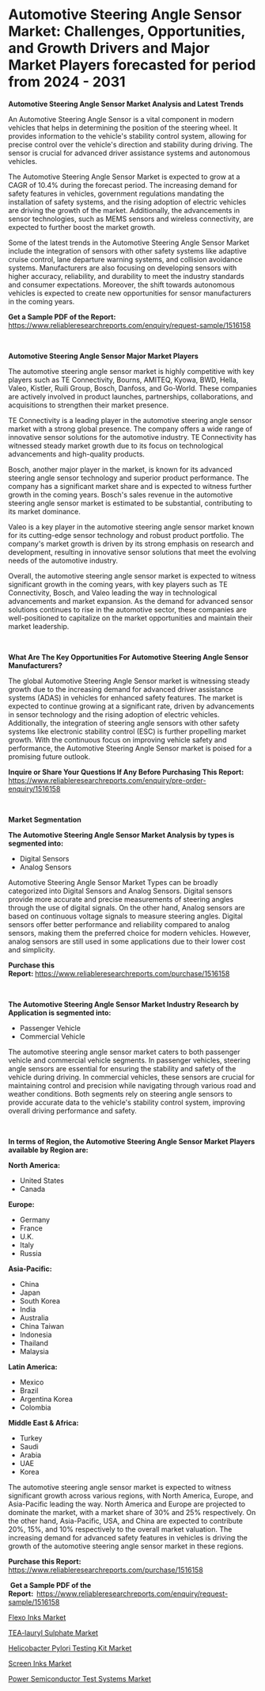 <p><h1>Automotive Steering Angle Sensor Market: Challenges, Opportunities, and Growth Drivers and Major Market Players forecasted for period from 2024 - 2031</h1></p><p><strong>Automotive Steering Angle Sensor Market Analysis and Latest Trends</strong></p>
<p><p>An Automotive Steering Angle Sensor is a vital component in modern vehicles that helps in determining the position of the steering wheel. It provides information to the vehicle's stability control system, allowing for precise control over the vehicle's direction and stability during driving. The sensor is crucial for advanced driver assistance systems and autonomous vehicles.</p><p>The Automotive Steering Angle Sensor Market is expected to grow at a CAGR of 10.4% during the forecast period. The increasing demand for safety features in vehicles, government regulations mandating the installation of safety systems, and the rising adoption of electric vehicles are driving the growth of the market. Additionally, the advancements in sensor technologies, such as MEMS sensors and wireless connectivity, are expected to further boost the market growth.</p><p>Some of the latest trends in the Automotive Steering Angle Sensor Market include the integration of sensors with other safety systems like adaptive cruise control, lane departure warning systems, and collision avoidance systems. Manufacturers are also focusing on developing sensors with higher accuracy, reliability, and durability to meet the industry standards and consumer expectations. Moreover, the shift towards autonomous vehicles is expected to create new opportunities for sensor manufacturers in the coming years.</p></p>
<p><strong>Get a Sample PDF of the Report:&nbsp;</strong> <a href="https://www.reliableresearchreports.com/enquiry/request-sample/1516158">https://www.reliableresearchreports.com/enquiry/request-sample/1516158</a></p>
<p>&nbsp;</p>
<p><strong>Automotive Steering Angle Sensor Major Market Players</strong></p>
<p><p>The automotive steering angle sensor market is highly competitive with key players such as TE Connectivity, Bourns, AMITEQ, Kyowa, BWD, Hella, Valeo, Kistler, Ruili Group, Bosch, Danfoss, and Go-World. These companies are actively involved in product launches, partnerships, collaborations, and acquisitions to strengthen their market presence.</p><p>TE Connectivity is a leading player in the automotive steering angle sensor market with a strong global presence. The company offers a wide range of innovative sensor solutions for the automotive industry. TE Connectivity has witnessed steady market growth due to its focus on technological advancements and high-quality products.</p><p>Bosch, another major player in the market, is known for its advanced steering angle sensor technology and superior product performance. The company has a significant market share and is expected to witness further growth in the coming years. Bosch's sales revenue in the automotive steering angle sensor market is estimated to be substantial, contributing to its market dominance.</p><p>Valeo is a key player in the automotive steering angle sensor market known for its cutting-edge sensor technology and robust product portfolio. The company's market growth is driven by its strong emphasis on research and development, resulting in innovative sensor solutions that meet the evolving needs of the automotive industry.</p><p>Overall, the automotive steering angle sensor market is expected to witness significant growth in the coming years, with key players such as TE Connectivity, Bosch, and Valeo leading the way in technological advancements and market expansion. As the demand for advanced sensor solutions continues to rise in the automotive sector, these companies are well-positioned to capitalize on the market opportunities and maintain their market leadership.</p></p>
<p>&nbsp;</p>
<p><strong>What Are The Key Opportunities For Automotive Steering Angle Sensor Manufacturers?</strong></p>
<p><p>The global Automotive Steering Angle Sensor market is witnessing steady growth due to the increasing demand for advanced driver assistance systems (ADAS) in vehicles for enhanced safety features. The market is expected to continue growing at a significant rate, driven by advancements in sensor technology and the rising adoption of electric vehicles. Additionally, the integration of steering angle sensors with other safety systems like electronic stability control (ESC) is further propelling market growth. With the continuous focus on improving vehicle safety and performance, the Automotive Steering Angle Sensor market is poised for a promising future outlook.</p></p>
<p><strong>Inquire or Share Your Questions If Any Before Purchasing This Report:</strong> <a href="https://www.reliableresearchreports.com/enquiry/pre-order-enquiry/1516158">https://www.reliableresearchreports.com/enquiry/pre-order-enquiry/1516158</a></p>
<p>&nbsp;</p>
<p><strong>Market Segmentation</strong></p>
<p><strong>The Automotive Steering Angle Sensor Market Analysis by types is segmented into:</strong></p>
<p><ul><li>Digital Sensors</li><li>Analog Sensors</li></ul></p>
<p><p>Automotive Steering Angle Sensor Market Types can be broadly categorized into Digital Sensors and Analog Sensors. Digital sensors provide more accurate and precise measurements of steering angles through the use of digital signals. On the other hand, Analog sensors are based on continuous voltage signals to measure steering angles. Digital sensors offer better performance and reliability compared to analog sensors, making them the preferred choice for modern vehicles. However, analog sensors are still used in some applications due to their lower cost and simplicity.</p></p>
<p><strong>Purchase this Report:&nbsp;</strong><a href="https://www.reliableresearchreports.com/purchase/1516158">https://www.reliableresearchreports.com/purchase/1516158</a></p>
<p>&nbsp;</p>
<p><strong>The Automotive Steering Angle Sensor Market Industry Research by Application is segmented into:</strong></p>
<p><ul><li>Passenger Vehicle</li><li>Commercial Vehicle</li></ul></p>
<p><p>The automotive steering angle sensor market caters to both passenger vehicle and commercial vehicle segments. In passenger vehicles, steering angle sensors are essential for ensuring the stability and safety of the vehicle during driving. In commercial vehicles, these sensors are crucial for maintaining control and precision while navigating through various road and weather conditions. Both segments rely on steering angle sensors to provide accurate data to the vehicle's stability control system, improving overall driving performance and safety.</p></p>
<p>&nbsp;</p>
<p><strong>In terms of Region, the Automotive Steering Angle Sensor Market Players available by Region are:</strong></p>
<p>
    <p> <strong> North America: </strong>
        <ul>
            <li>United States</li>
            <li>Canada</li>
        </ul>
        </p> 
    <p> <strong> Europe: </strong>
        <ul>
            <li>Germany</li>
            <li>France</li>
            <li>U.K.</li>
            <li>Italy</li>
            <li>Russia</li>
        </ul>
        </p> 
    <p> <strong> Asia-Pacific: </strong>
        <ul>
            <li>China</li>
            <li>Japan</li>
            <li>South Korea</li>
            <li>India</li>
            <li>Australia</li>
            <li>China Taiwan</li>
            <li>Indonesia</li>
            <li>Thailand</li>
            <li>Malaysia</li>
        </ul>
        </p> 
    <p> <strong> Latin America: </strong>
        <ul>
            <li>Mexico</li>
            <li>Brazil</li>
            <li>Argentina Korea</li>
            <li>Colombia</li>
        </ul>
        </p> 
    <p> <strong> Middle East & Africa: </strong>
        <ul>
            <li>Turkey</li>
            <li>Saudi</li>
            <li>Arabia</li>
            <li>UAE</li>
            <li>Korea</li>
        </ul>
    </p>
    </p>
<p><p>The automotive steering angle sensor market is expected to witness significant growth across various regions, with North America, Europe, and Asia-Pacific leading the way. North America and Europe are projected to dominate the market, with a market share of 30% and 25% respectively. On the other hand, Asia-Pacific, USA, and China are expected to contribute 20%, 15%, and 10% respectively to the overall market valuation. The increasing demand for advanced safety features in vehicles is driving the growth of the automotive steering angle sensor market in these regions.</p></p>
<p><strong>Purchase this Report: </strong><a href="https://www.reliableresearchreports.com/purchase/1516158">https://www.reliableresearchreports.com/purchase/1516158</a></p>
<p>&nbsp;<strong>Get a Sample PDF of the Report:&nbsp;&nbsp;</strong><a href="https://www.reliableresearchreports.com/enquiry/request-sample/1516158">https://www.reliableresearchreports.com/enquiry/request-sample/1516158</a></p>
<p><strong></strong></p>
<p><p><a href="https://view.publitas.com/reportprime-1/flexo-inks-market-provides-a-comprehensive-analysis-including-a-macro-overview-of-the-market-as-well-as-micro-details-such-as-market-size-and-competitive-landscape/">Flexo Inks Market</a></p><p><a href="https://github.com/ruddyyedelwadw/Market-Research-Report-List-1/blob/main/tea-lauryl-sulphate-market.md">TEA-lauryl Sulphate Market</a></p><p><a href="https://florentine-yuzu-f42.notion.site/Helicobacter-Pylori-Testing-Kit-Market-A-Comprehensive-Report-of-its-Market-Share-Growth-Trends-2-a4f4f826f0c1493dbb2d33d215c865b5">Helicobacter Pylori Testing Kit Market</a></p><p><a href="https://view.publitas.com/reportprime-1/screen-inks-market-a-comprehensive-report-of-its-market-share-growth-trends-2024-2031/">Screen Inks Market</a></p><p><a href="https://changeable-paste-463.notion.site/Power-Semiconductor-Test-Systems-Market-with-the-goal-of-estimating-the-market-size-and-future-growt-866896c2e2164fa9b84be6193016812a">Power Semiconductor Test Systems Market</a></p></p>